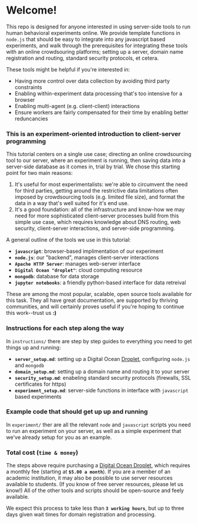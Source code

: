 # Welcome! 

This repo is designed for anyone interested in using server-side tools to run human behavioral experiments online. We provide template functions in `node.js` that should be easy to integrate into any javascript based experiments, and walk through the prerequisites for integrating these tools with an online crowdsouring platforms; setting up a server, domain name registration and routing, standard security protocols, et cetera.  

These tools might be helpful if you're interested in:  

- Having more control over data collection by avoiding third party constraints 
- Enabling within-experiment data processing that's too intensive for a browser
- Enabling multi-agent (e.g. client-client) interactions 
- Ensure workers are fairly compensated for their time by enabling better reduncancies

### This is an experiment-oriented introduction to client-server programming

This tutorial centers on a single use case; directing an online crowdsourcing tool to our server, where an experiment is running, then saving data into a server-side database as it comes in, trial by trial. We chose this starting point for two main reasons:

1. It's useful for most experimentalists: we're able to circumvent the need for third parties, getting around the restrictive data limitations often imposed by crowdsourcing tools (e.g. limited file size), and format the data in a way that's well suited for it's end use. 
2. It's a good foundation: all of the infrastructure and know-how we may need for more sophisticated client-server processes build from this simple use case, which requires knowledge about DNS routing, web security, client-server interactions, and server-side programming. 

A general outline of the tools we use in this tutorial: 

- **`javascript`**: browser-based implimentation of our experiment
- **`node.js`**: our "backend", manages client-server interactions 
- **`Apache HTTP Server`**: manages web-server interface
- **`Digital Ocean "droplet"`**: cloud computing resource 
- **`mongodb`**: database for data storage
- **`jupyter notebooks`**: a friendly python-based interface for data retreival 

These are among the most popular, scalable, open source tools available for this task. They all have great documentation, are supported by thriving communities, and will certainly proves useful if you're hoping to continue this work--trust us **:)** 

### Instructions for each step along the way

In `instructions/` there are step by step guides to everything you need to get things up and running: 

- **`server_setup.md`**: setting up a Digital Ocean [Droplet](https://www.digitalocean.com/docs/droplets/), configuring `node.js` and `mongodb`
- **`domain_setup.md`**: setting up a domain name and routing it to your server
- **`security_setup.md`**: enabeling standard security protocols (firewalls, SSL certificates for https)
- **`experiment_setup.md`**: server-side functions in interface with `javascript` based experiments

### Example code that should get up up and running

In `experiment/` ther are all the relevant `node` and `javascript` scripts you need to run an experiment on your server, as well as a simple experiment that we've already setup for you as an example. 

### Total cost (`time & money`)

The steps above require purchasing a [Digital Ocean Droplet](https://www.digitalocean.com/products/linux-distribution/ubuntu/), which requires a monthly fee (starting at **`$5.00 a month`**). If you are a member of an academic institution, it may also be possible to use server resources available to students. (If you know of free server resources, please let us know!) All of the other tools and scripts should be open-source and feely available. 

We expect this process to take less than **`3 working hours`**, but up to three days given wait times for domain registration and processing.  
